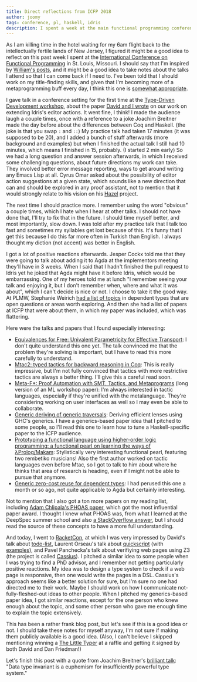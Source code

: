 ```yaml
---
title: Direct reflections from ICFP 2018
author: joomy
tags: conference, pl, haskell, idris
description: I spent a week at the main functional programming conference and got to talk to my heroes, so here are some reflections.
---
```


As I am killing time in the hotel waiting for my 6am flight back to the intellectually fertile lands of New Jersey, I figured it might be a good idea to reflect on this past week I spent at the [International Conference on Functional Programming](http://icfp18.sigplan.org/) in St. Louis, Missouri. I should say that I'm inspired by [William's posts](https://williamjbowman.com/tags/academia.html), and it might be a good idea to take notes about the talks I attend so that I can come back if I need to. I've been told that I should work on my title-finding skills, and given that I'm becoming more of a metaprogramming buff every day, I think this one is [somewhat appropriate](http://thesis.barzilay.org/thesis.pdf).

I gave talk in a conference setting for the first time at the [Type-Driven Development workshop](https://icfp18.sigplan.org/track/tyde-2018#program), about the paper [David and I wrote](http://cattheory.com/extensibleTypeDirectedEditing.pdf) on our work on extending Idris's editor actions. It went fine, I think! I made the audience laugh a couple times, once with a reference to a joke Joachim Breitner made the day before about the differences between Coq and Haskell. (the joke is that you swap `:` and `::`) My practice talk had taken 17 minutes (it was supposed to be 20), and I added a bunch of stuff afterwards (more background and examples) but when I finished the actual talk I still had 10 minutes, which means I finished in 15, probably. (I started 2 min early) So we had a long question and answer session afterwards, in which I received some challenging questions, about future directions my work can take. They involved better error message reporting, ways to get around writing any Emacs Lisp at all. Cyrus Omar asked about the possibility of editor action suggestions at a given state, which sounds like a new direction that can and should be explored in any proof assistant, not to mention that it would strongly relate to his vision on his [Hazel](http://hazel.org/) project.

The next time I should practice more. I remember using the word "obvious" a couple times, which I hate when I hear at other talks. I should not have done that, I'll try to fix that in the future. I should time myself better, and most importantly, slow down. I was told after my practice talk that I talk too fast and sometimes my syllables get lost because of this. It's funny that I get this because I do this far more often in Turkish than English. I always thought my diction (not accent) was better in English.

I got a lot of positive reactions afterwards. Jesper Cockx told me that they were going to talk about adding it to Agda at the implementors meeting they'll have in 3 weeks. When I said that I hadn't finished the pull request to Idris yet he joked that Agda might have it before Idris, which would be embarrassing. One of my heroes told me at lunch "I remember seeing your talk and enjoying it, but I don't remember when, where and what it was about", which I can't decide is nice or not. I choose to take it the good way. At PLMW, Stephanie Weirich [had a list of topics](https://twitter.com/cattheory/status/1044029230298923009) in dependent types that are open questions or areas worth exploring. And then she had a list of papers at ICFP that were about them, in which my paper was included, which was flattering.

Here were the talks and papers that I found especially interesting:

* [Equivalences for Free: Univalent Parametricity for Effective Transport](https://dl.acm.org/citation.cfm?doid=3243631.3236787): I don't quite understand this one yet. The talk convinced me that the problem they're solving is important, but I have to read this more carefully to understand.
* [Mtac2: typed tactics for backward reasoning in Coq](https://dl.acm.org/citation.cfm?doid=3243631.3236773): This is really impressive, but I'm not fully convinced that tactics with more restrictive tactics are always a better thing. I'll give this a careful read soon.
* [Meta-F\*: Proof Automation with SMT, Tactics, and Metaprograms](https://arxiv.org/abs/1803.06547) (long version of an ML workshop paper): I'm always interested in tactic languages, especially if they're unified with the metalanguage. They're considering working on user interfaces as well so I may even be able to collaborate.
* [Generic deriving of generic traversals](https://dl.acm.org/citation.cfm?doid=3243631.3236780): Deriving efficient lenses using GHC's generics. I have a generics-based paper idea that I pitched to some people, so I'll read this one to learn how to tune a Haskell-specific paper to the ICFP audience.
* [Prototyping a functional language using higher-order logic programming: a functional pearl on learning the ways of λProlog/Makam](https://dl.acm.org/citation.cfm?doid=3243631.3236788): Stylistically very interesting functional pearl, featuring two rembetiko musicians! Also the first author worked on tactic languages even before Mtac, so I got to talk to him about where he thinks that area of research is heading, even if I might not be able to pursue that anymore.
* [Generic zero-cost reuse for dependent types](https://dl.acm.org/citation.cfm?doid=3243631.3236799): I had perused this one a month or so ago, not quite applicable to Agda but certainly interesting.

Not to mention that I also got a ton more papers on my reading list, including [Adam Chlipala's PHOAS paper](http://adam.chlipala.net/papers/PhoasICFP08/), which got the most influential paper award. I thought I knew what PHOAS was, from what I learned at the DeepSpec summer school and also [a StackOverflow answer](https://stackoverflow.com/a/19420356/2016295), but I should read the source of these concepts to have a more full understanding.

And today, I went to [RacketCon](https://con.racket-lang.org/), at which I was very impressed by David's talk about [todo-list](https://github.com/david-christiansen/todo-list), Laurent Orseau's talk about [quickscript](https://github.com/david-christiansen/todo-list) (with [examples](https://github.com/Metaxal/quickscript-extra/tree/master/scripts)), and Pavel Panchecka's talk about verifiying web pages using Z3 (the project is called [Cassius](https://cassius.uwplse.org/)). I pitched a similar idea to some people when I was trying to find a PhD advisor, and I remember not getting particularly positive reactions. My idea was to design a type system to check if a web page is responsive, then one would write the pages in a DSL. Cassius's approach seems like a better solution for sure, but I'm sure no one had directed me to their work. Maybe I should work on how I communicate not-fully-fleshed-out ideas to other people. When I pitched my generics-based paper idea, I got similar reactions, except for the one person who knew enough about the topic, and some other person who gave me enough time to explain the topic extensively.

This has been a rather frank blog post, but let's see if this is a good idea or not. I should take these notes for myself anyway, I'm not sure if making them publicly available is a good idea. (Also, I can't believe I skipped mentioning winning a [The Little Typer](http://thelittletyper.com/) at a raffle and getting it signed by both David and Dan Friedman!)

Let's finish this post with a quote from Joachim Breitner's [brilliant talk](https://www.youtube.com/watch?v=9QL97E0cNk0): "Data type invariant is a euphemism for insufficiently powerful type system."
